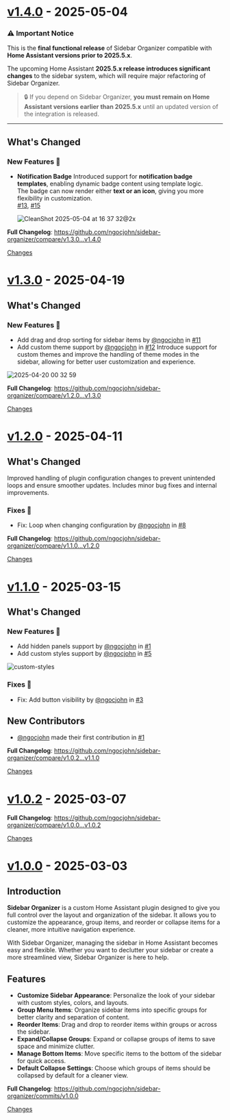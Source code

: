 <a id="v1.4.0"></a>
# [v1.4.0](https://github.com/ngocjohn/sidebar-organizer/releases/tag/v1.4.0) - 2025-05-04

<!-- Release notes generated using configuration in .github/release.yml at v1.4.0 -->
### ⚠️ Important Notice

This is the **final functional release** of Sidebar Organizer compatible with **Home Assistant versions prior to 2025.5.x**.

The upcoming Home Assistant **2025.5.x release introduces significant changes** to the sidebar system, which will require major refactoring of Sidebar Organizer.

> 🔒 If you depend on Sidebar Organizer, **you must remain on Home Assistant versions earlier than 2025.5.x** until an updated version of the integration is released.

---
## What's Changed
### New Features 🎉
- **Notification Badge** 
  Introduced support for **notification badge templates**, enabling dynamic badge content using template logic.  
  The badge can now render either **text or an icon**, giving you more flexibility in customization.  
  [#13](https://github.com/ngocjohn/sidebar-organizer/pull/13), [#15](https://github.com/ngocjohn/sidebar-organizer/pull/15) 

  ![CleanShot 2025-05-04 at 16 37 32@2x](https://github.com/user-attachments/assets/943ac215-c66b-4334-9db6-34e67640278f)



**Full Changelog**: https://github.com/ngocjohn/sidebar-organizer/compare/v1.3.0...v1.4.0

[Changes][v1.4.0]


<a id="v1.3.0"></a>
# [v1.3.0](https://github.com/ngocjohn/sidebar-organizer/releases/tag/v1.3.0) - 2025-04-19

<!-- Release notes generated using configuration in .github/release.yml at v1.3.0 -->

## What's Changed
### New Features 🎉
* Add drag and drop sorting for sidebar items by [@ngocjohn](https://github.com/ngocjohn) in [#11](https://github.com/ngocjohn/sidebar-organizer/pull/11)
* Add custom theme support by [@ngocjohn](https://github.com/ngocjohn) in [#12](https://github.com/ngocjohn/sidebar-organizer/pull/12)
  Introduce support for custom themes and improve the handling of theme modes in the sidebar, allowing for better user customization and experience.

![2025-04-20 00 32 59](https://github.com/user-attachments/assets/1784f4b3-8306-4a1f-83a4-cd6b8bfc9444)

**Full Changelog**: https://github.com/ngocjohn/sidebar-organizer/compare/v1.2.0...v1.3.0

[Changes][v1.3.0]


<a id="v1.2.0"></a>
# [v1.2.0](https://github.com/ngocjohn/sidebar-organizer/releases/tag/v1.2.0) - 2025-04-11

<!-- Release notes generated using configuration in .github/release.yml at v1.2.0 -->

## What's Changed

Improved handling of plugin configuration changes to prevent unintended loops and ensure smoother updates. Includes minor bug fixes and internal improvements.

### Fixes 🐛
* Fix: Loop when changing configuration by [@ngocjohn](https://github.com/ngocjohn) in [#8](https://github.com/ngocjohn/sidebar-organizer/pull/8)


**Full Changelog**: https://github.com/ngocjohn/sidebar-organizer/compare/v1.1.0...v1.2.0

[Changes][v1.2.0]


<a id="v1.1.0"></a>
# [v1.1.0](https://github.com/ngocjohn/sidebar-organizer/releases/tag/v1.1.0) - 2025-03-15

<!-- Release notes generated using configuration in .github/release.yml at v1.1.0 -->

## What's Changed
### New Features 🎉
* Add hidden panels support by [@ngocjohn](https://github.com/ngocjohn) in [#1](https://github.com/ngocjohn/sidebar-organizer/pull/1)
* Add custom styles support by [@ngocjohn](https://github.com/ngocjohn) in [#5](https://github.com/ngocjohn/sidebar-organizer/pull/5)

![custom-styles](https://github.com/user-attachments/assets/08d8342d-0522-427b-b8e7-2baa3afa9f77)


### Fixes 🐛
* Fix: Add button visibility by [@ngocjohn](https://github.com/ngocjohn) in [#3](https://github.com/ngocjohn/sidebar-organizer/pull/3)

## New Contributors
* [@ngocjohn](https://github.com/ngocjohn) made their first contribution in [#1](https://github.com/ngocjohn/sidebar-organizer/pull/1)

**Full Changelog**: https://github.com/ngocjohn/sidebar-organizer/compare/v1.0.2...v1.1.0

[Changes][v1.1.0]


<a id="v1.0.2"></a>
# [v1.0.2](https://github.com/ngocjohn/sidebar-organizer/releases/tag/v1.0.2) - 2025-03-07

<!-- Release notes generated using configuration in .github/release.yml at v1.0.2 -->



**Full Changelog**: https://github.com/ngocjohn/sidebar-organizer/compare/v1.0.0...v1.0.2

[Changes][v1.0.2]


<a id="v1.0.0"></a>
# [v1.0.0](https://github.com/ngocjohn/sidebar-organizer/releases/tag/v1.0.0) - 2025-03-03

<!-- Release notes generated using configuration in .github/release.yml at v1.0.0 -->

## Introduction

**Sidebar Organizer** is a custom Home Assistant plugin designed to give you full control over the layout and organization of the sidebar. It allows you to customize the appearance, group items, and reorder or collapse items for a cleaner, more intuitive navigation experience.

With Sidebar Organizer, managing the sidebar in Home Assistant becomes easy and flexible. Whether you want to declutter your sidebar or create a more streamlined view, Sidebar Organizer is here to help.

## Features

- **Customize Sidebar Appearance**: Personalize the look of your sidebar with custom styles, colors, and layouts.
- **Group Menu Items**: Organize sidebar items into specific groups for better clarity and separation of content.
- **Reorder Items**: Drag and drop to reorder items within groups or across the sidebar.
- **Expand/Collapse Groups**: Expand or collapse groups of items to save space and minimize clutter.
- **Manage Bottom Items**: Move specific items to the bottom of the sidebar for quick access.
- **Default Collapse Settings**: Choose which groups of items should be collapsed by default for a cleaner view.

**Full Changelog**: https://github.com/ngocjohn/sidebar-organizer/commits/v1.0.0

[Changes][v1.0.0]


[v1.4.0]: https://github.com/ngocjohn/sidebar-organizer/compare/v1.3.0...v1.4.0
[v1.3.0]: https://github.com/ngocjohn/sidebar-organizer/compare/v1.2.0...v1.3.0
[v1.2.0]: https://github.com/ngocjohn/sidebar-organizer/compare/v1.1.0...v1.2.0
[v1.1.0]: https://github.com/ngocjohn/sidebar-organizer/compare/v1.0.2...v1.1.0
[v1.0.2]: https://github.com/ngocjohn/sidebar-organizer/compare/v1.0.0...v1.0.2
[v1.0.0]: https://github.com/ngocjohn/sidebar-organizer/tree/v1.0.0

<!-- Generated by https://github.com/rhysd/changelog-from-release v3.9.0 -->
